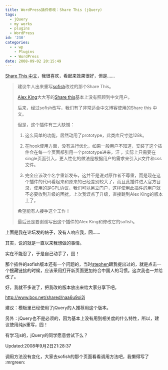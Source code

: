 ```yaml
---
title: WordPress插件修改：Share This (jQuery)
tags:
  - jQuery
  - my works
  - plugins
  - WordPress
id: '230'
categories:
  - - wp
    - Plugins
  - - WordPress
date: 2008-09-02 20:15:49
---
```


[Share This 中文](http://www.happinesz.cn/archives/328/)，我很喜欢，看起来效果很好，但是……
<!-- more -->
> 建议牛人出来重写[sofish](http://happinesz.cn)改过的那个Share This。
> 
> [Alex King](http://alexking.org)大大写的[Share this](http://alexking.org/projects/wordpress)基本上没有照顾到中文用户。
> 
> 后来，经过sofish改写，我们有了非常适合中文博客使用的Share this 中文。
> 
> 但是，这个插件有三大缺憾：
> 
> 1. 这么简单的功能，居然动用了prototype，此类库尺寸达128k。
> 
> 2. 在hook使用方面，没有进行优化，如果一般用户不知道，安装了这个插件会在每一个页面都引用一个prototype进来，汗 ，实际上只需要在single页面引入，更人性化的做法是根据用户的需求来引入js文件和css文件。
> 
> 3. 完全应该改个名字重新发布，这并不是说对原作者不尊重，而是现在这个插件的代码看起来和原来的已经差别较大了，而且此插件进入官方目录，使用的是GPL协议，我们可以另立门户，这样使用此插件的用户就不必要收到升级的困扰，上次我误点了升级，直接跳到Alex King的版本上了。
> 
> 希望能有人接手这个工作！
> 
> 最后还是要谢谢写出这个插件的Alex King和修改它的sofish。

上面是我在论坛发的帖子，没有人响应我，囧……

其实，说的就是一直以来我想做的事情。

实在不能忍了，于是自己动手了，囧！

那个插件的sofish版本还有一个问题的，当时[stephen](http://www.caxblog.com "stephen")跟我提出过的，就是点击一个搜藏链接的时候，应该采用打开新页面更加符合中国人的习惯。这次我也一并给改了。

好，我就不多说了，把我改的版本放出来给大家分享下吧。

http://www.box.net/shared/naa6u9oi2j

建议：模板里已经使用了jQuery的人推荐用这个版本。

另外：jQuery也不是必须的，因为基本上没有用到相关度的什么特性，所以，建议使用纯js重写，囧！

有学习js的，jQuery的同学愿意尝试下么？

Updated:2008年9月2日21:28:37

调用方法没有变化，大家去sofish的那个页面看看调用方法吧，我懒得写了 :mrgreen: